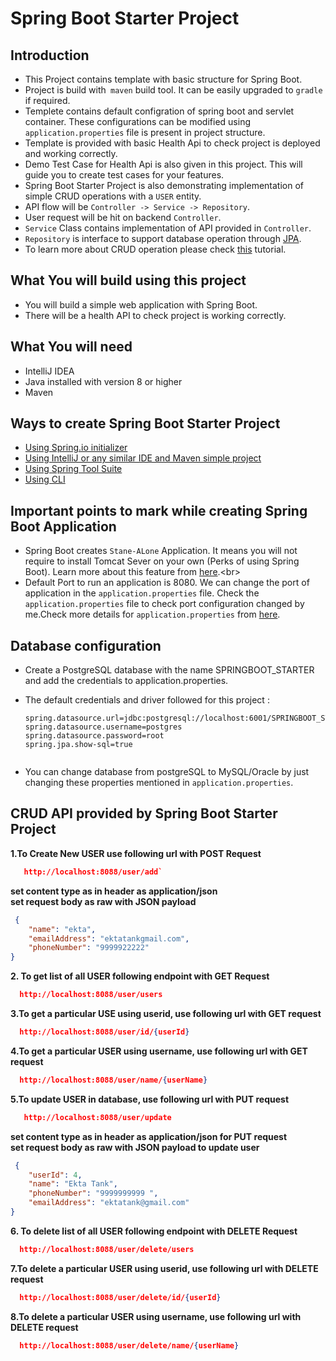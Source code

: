 # Spring Boot Starter Project

##  Introduction
*   This Project contains template with basic structure for Spring Boot.<br>
*   Project is build with` maven` build tool. It can be easily upgraded to `gradle` if required.<br>
*   Templete contains default configration of spring boot and servlet container. These configurations can be modified  using  `application.properties` file is present in project structure.<br>
*   Template is provided with basic Health Api to check project is deployed and working correctly.
*   Demo Test Case for Health Api is also given in this project. This will guide you to create test cases for your features. 
*   Spring Boot Starter Project is also demonstrating implementation of simple CRUD operations with a `USER` entity.
*   API flow will be  `Controller -> Service -> Repository`.
*   User request will be hit on backend   `Controller`.
*   `Service` Class contains implementation of API provided in  `Controller`.
*   `Repository` is interface to support database operation through  [JPA](https://docs.spring.io/spring-data/jpa/docs/1.3.4.RELEASE/reference/html/jpa.repositories.html).
*   To learn more about CRUD operation please check [this](https://examples.javacodegeeks.com/enterprise-java/spring/boot/spring-boot-crud-operations-example/) tutorial.

##  What You will build using this project
*   You will build a simple web application with Spring Boot.<br>
*   There will be a health API to check project is working correctly.<br>

##  What You will need
*   IntelliJ IDEA<br>
*   Java installed with version 8 or higher<br>
*   Maven<br>

##  Ways to create Spring Boot Starter Project
*   [Using Spring.io initializer](https://www.javacodegeeks.com/2018/02/create-spring-boot-project-spring-initializer.html)
*   [Using IntelliJ or any similar IDE and Maven simple project](https://www.jetbrains.com/help/idea/spring-boot.html)
*   [Using Spring Tool Suite](https://www.javatpoint.com/creating-spring-boot-project-using-sts)
*   [Using CLI](https://www.tutorialspoint.com/springbootcli/springbootcli_creating_project.htm)

##  Important points to mark while creating Spring Boot Application
*   Spring Boot creates ```Stane-ALone``` Application. It means you will not require to install Tomcat Sever on your own (Perks of using Spring Boot). Learn more about this feature from [here](https://dzone.com/articles/what-is-spring-boot#:~:text=Being%20Standalone,applications%20that%20you%20can%20run.&text=You%20may%20think%20that%20running,run%20command%20and%20everything%20works.).<br>
*   Default Port to run an application is 8080. We can change the port of application in the `application.properties` file. Check the `application.properties` file to check port configuration changed by me.Check more details for `application.properties`  from  [here](https://www.javatpoint.com/spring-boot-properties).

## Database configuration 
*   Create a PostgreSQL database with the name  SPRINGBOOT_STARTER and add the credentials to application.properties. <br/>

*   The default credentials and driver followed for this project :<br/>
    ```spring.datasource.driver-class-name=org.postgresql.Driver
    spring.datasource.url=jdbc:postgresql://localhost:6001/SPRINGBOOT_STARTER
    spring.datasource.username=postgres
    spring.datasource.password=root
    spring.jpa.show-sql=true


*   You can change database from postgreSQL to MySQL/Oracle by just changing these properties mentioned in `application.properties`. <br/>

## CRUD API provided by Spring Boot Starter Project 

**1.To Create New USER use following url with POST Request**
```json
   http://localhost:8088/user/add`
```
  **set content type as in header as application/json**<br/>
  **set request body as raw with JSON payload**

```json
 {
    "name": "ekta",
    "emailAddress": "ektatankgmail.com",
    "phoneNumber": "9999922222"
}
```
**2. To get list of all USER following endpoint with GET Request**
```json
  http://localhost:8088/user/users
```
 **3.To get a particular  USE using userid, use following url with GET request**
```json
  http://localhost:8088/user/id/{userId}
```
**4.To get a particular  USER using username, use following url with GET request**
```json
  http://localhost:8088/user/name/{userName}
```
**5.To update USER in database, use following url with PUT request**
```json
   http://localhost:8088/user/update
```
**set content type as in header as application/json for PUT request**<br/>
**set request body as raw with JSON payload to update user**

```json
 {
    "userId": 4,
    "name": "Ekta Tank",
    "phoneNumber": "9999999999 ",
    "emailAddress": "ektatank@gmail.com"
}
```
**6. To delete list of all USER following endpoint with DELETE Request**
```json
  http://localhost:8088/user/delete/users
```
**7.To delete a particular USER using userid, use following url with DELETE request**
```json
  http://localhost:8088/user/delete/id/{userId}
```
**8.To delete a particular USER using username, use following url with DELETE request**
```json
  http://localhost:8088/user/delete/name/{userName}
```
